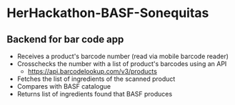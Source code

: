 # HerHackathon-BASF-Sonequitas
## Backend for bar code app
- Receives a product's barcode number (read via mobile barcode reader)
- Crosschecks the number with a list of product's barcodes using an API
  - https://api.barcodelookup.com/v3/products
- Fetches the list of ingredients of the scanned product
- Compares with BASF catalogue
- Returns list of ingredients found that BASF produces
